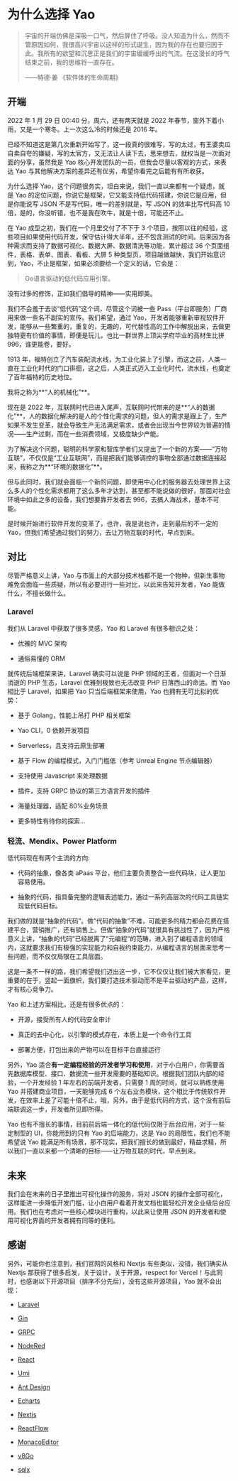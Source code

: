 # 为什么选择 Yao

<blockquote>
  <p>
    宇宙的开端仿佛是深吸一口气，然后屏住了呼吸。没人知道为什么，然而不管原因如何，我很高兴宇宙以这样的形式诞生，因为我的存在也要归因于此。我所有的欲望和沉思正是我们的宇宙缓缓呼出的气流。在这漫长的呼气结束之前，我的思维将一直存在。
  </p>
  <p>——特德·姜 《软件体的生命周期》</p>
</blockquote>

## 开端

2022 年 1 月 29 日 00:40 分，周六，还有两天就是 2022 年春节，窗外下着小雨，又是一个寒冬。上一次这么冷的时候还是 2016 年。

已经不知道这是第几次重新开始写了，这一段真的很难写，写的太过，有王婆卖瓜自卖自夸的嫌疑，写的太官方，又无法让人读下去，思来想去，就权当是一次面对面的分享，虽然我是 Yao 核心开发团队的一员，但我会尽量以客观的方式，来表达 Yao 与其他解决方案的差异还有优劣，希望你看完之后能有有所收获。

为什么选择 Yao，这个问题很务实，坦白来说，我们一直以来都有一个疑虑，就是 Yao 的定位问题，你说它是框架，它又能支持低代码搭建，你说它是应用，但是你能说写 JSON 不是写代码，唯一的差别就是，写 JSON 的效率比写代码高 10 倍，是的，你没听错，也不是我在吹牛，就是十倍，可能还不止。

在 Yao 成型之初，我们在一个月里交付了不下于 3 个项目，按照以往的经验，这些项目如果使用代码开发，保守估计得大半年，还不包含测试的时间。后来因为各种需求而支持了数据可视化、数据大屏、数据清洗等功能，累计超过 36 个页面组件，表格、表单、图表、看板、大屏 5 种类型页，项目越做越快，我们开始意识到，Yao，不止是框架，如果必须要给一个定义的话，它会是：

<blockquote>Go语言驱动的低代码应用引擎。</blockquote>

没有过多的修饰，正如我们倡导的精神——实用即美。

我们不会羞于去谈“低代码”这个词，尽管这个词被一些 Pass（平台即服务）厂商用来做一些名不副实的宣传。我们希望，通过 Yao，开发者能够重新审视软件开发，能够从一些繁重的，重复的，无趣的，可代替性高的工作中解脱出来，去做更独特更有价值的事情，即便是玩儿，也比一群世界上顶尖学府毕业的高材生比拼 996，谁更能卷，要好。

1913 年，福特创立了汽车装配流水线，为工业化装上了引擎，而这之前，人类一直在工业化时代的门口徘徊，这之后，人类正式迈入工业化时代，流水线，也奠定了百年福特的历史地位。

我将之称为**“人的机械化”**。

现在是 2022 年，互联网时代已进入尾声，互联网时代带来的是**“人的数据化”**，人的数据化解决的是人的个性化需求的问题，但人的需求是跟上了，生产如果不发生变革，就会导致生产无法满足需求，或者会出现当今世界较为普遍的情况——生产过剩，而在一些消费领域，又极度缺少产能。

为了解决这个问题，聪明的科学家和智库学者们又提出了一个新的方案——“万物互联”，不仅仅是“工业互联网”，而是把我们能够调控的事物全部通过数据连接起来，我称之为**“环境的数据化”**。

但与此同时，我们就会面临一个新的问题，即使用中心化的服务器去处理世界上这么多人的个性化需求都用了这么多年才达到，甚至都不能说做的很好，那面对社会环境中如此之多的设备，我们想要靠开发者去 996，去搞人海战术，基本不可能。

是时候开始进行软件开发的变革了，也许，我是说也许，走到最后的不一定的 Yao，但我们希望通过我们的努力，去让万物互联的时代，早点到来。

## 对比

尽管严格意义上讲，Yao 与市面上的大部分技术栈都不是一个物种，但新生事物难免会面临一些质疑，所以有必要进行一些对比，以此来告知开发者，Yao 能做什么，不擅长做什么。

### Laravel

我们从 Laravel 中获取了很多灵感，Yao 和 Laravel 有很多相识之处：

- 优雅的 MVC 架构

- 通俗易懂的 ORM

就传统后端框架来讲，Laravel 确实可以说是 PHP 领域的王者，但面对一个日渐消逝的 PHP 生态，Laravel 优雅到极致也无法改变 PHP 日落西山的命运。而 Yao 相比于 Laravel，如果把 Yao 只当后端框架来使用，Yao 也拥有无可比拟的优势：

- 基于 Golang，性能上吊打 PHP 相关框架

- Yao CLI，0 依赖开发项目

- Serverless，且支持云原生部署

- 基于 Flow 的编程模式，入门门槛低（参考 Unreal Engine 节点编辑器）

- 支持使用 Javascript 来处理数据

- 插件，支持 GRPC 协议的第三方语言开发的插件

- 海量处理器，适配 80%业务场景

- 更多特性有待你的探索...

### 轻流、Mendix、Power Platform

低代码现在有两个主流的方向:

- 代码的抽象，像各类 aPaas 平台，他们主要负责整合一些代码块，让人更加容易使用。

- 抽象的代码，指具备完整的逻辑表述能力，通过一系列高层次的代码工具链实现低代码目标。

我们做的就是“抽象的代码”。做“代码的抽象”不难，可能更多的精力都会花费在搭建平台，营销推广，还有销售上。但做“抽象的代码”就很具有挑战性了，因为严格意义上讲，“抽象的代码”已经脱离了“元编程”的范畴，进入到了编程语言的领域内，这就要求我们有极强的实现能力和自我约束能力，从编程语言的层面来思考一些问题，而不仅仅局限在工具层面。

这是一条不一样的路，我们希望我们迈出这一步，它不仅仅让我们被大家看见，更重要的在于，竖起一面旗帜，我们要打造技术驱动而不是平台驱动的产品，这样，才有核心竞争力。

Yao 和上述方案相比，还是有很多优点的：

- 开源，接受所有人的代码安全审计

- 真正的去中心化，以引擎的模式存在，本质上是一个命令行工具

- 部署方便，打包出来的产物可以在目标平台直接运行

另外，Yao 适合**有一定编程经验的开发者学习和使用**，对于小白用户，你需要首先数据库模型、接口、数据流一些开发需要的基础知识。根据我们团队内部的经验，一个开发经验 1 年左右的前端开发者，只需要 1 周的时间，就可以熟练使用 Yao 并搭建商业项目，一天能够完成 6 个左右业务模块，这个相比于传统软件开发，在效率上差了可能十倍不止，哦，另外，由于是低代码的方式，这个没有前后端联调这一步，开发者所见即所得。

Yao 也有不擅长的事情，目前前后端一体化的低代码仅限于后台应用，对于一些定制型的 UI，你能用到的只有 Yao 的后端能力，这是 Yao 的局限性，我们也不能希望说 Yao 能满足所有场景，那不现实，把我们擅长的做到最好，精益求精，所以我们一直以来都一个清晰的目标——让万物互联的时代，早点到来。

## 未来

我们会在未来的日子里推出可视化操作的服务，将对 JSON 的操作全部可视化，这样能进一步降低开发门槛，让小白用户看着开发文档也能轻松开发企业级后台应用。我们也在考虑对一些核心模块进行重构，以此来让使用 JSON 的开发者和使用可视化界面的开发者拥有同等的便利。

## 感谢

另外，可能你也注意到，我们官网的风格和 Nextjs 有些类似，没错，我们确实从 Nextjs 那获得了很多启发，关于设计，关于开源，respect for Vercel！与此同时，也感谢以下开源项目（排序不分先后），没有这些开源项目，Yao 就不会出现：

- [Laravel](https://github.com/laravel/laravel)

- [Gin](https://github.com/gin-gonic/gin)

- [GRPC](https://www.grpc.io/)

- [NodeRed](https://nodered.org/)

- [React](https://github.com/facebook/react)

- [Umi](https://github.com/umijs/umi)

- [Ant Design](https://github.com/ant-design/ant-design)

- [Echarts](https://github.com/apache/echarts)

- [Nextjs](https://github.com/vercel/next.js)

- [ReactFlow](https://github.com/wbkd/react-flow)

- [MonacoEditor](https://github.com/microsoft/monaco-editor)

- [v8Go](https://github.com/rogchap/v8go)

- [sqlx](https://github.com/jmoiron/sqlx)

